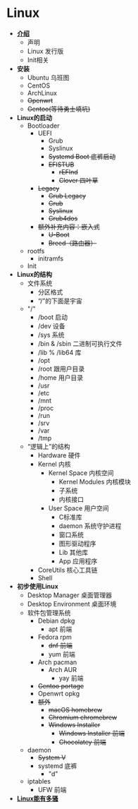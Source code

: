 # Linux
- [**介绍**](Base/Intro.md)
  - 声明
  - Linux 发行版
  - Init相关
- **安装**
  - Ubuntu 乌班图
  - CentOS
  - ArchLinux
  - ~~Openwrt~~
  - ~~Gentoo(等待勇士填坑)~~
- **Linux的启动**
  - Bootloader
    - UEFI
      - Grub
      - Syslinux
      - ~~Systemd Boot 底裤启动~~
      - ~~EFISTUB~~
        - ~~rEFInd~~
        - ~~Clover 四叶草~~
    - ~~Legacy~~
      - ~~Grub Legacy~~
      - ~~Grub~~
      - ~~Syslinux~~
      - ~~Grub4dos~~
    - ~~额外补充内容：嵌入式~~
      - ~~U-Boot~~
      - ~~Breed（路由器）~~
  - rootfs
    - initramfs
  - Init
- **Linux的结构**
  - 文件系统
    - 分区格式
    - “/”的下面是宇宙
  - "/"
    - /boot 启动
    - /dev 设备
    - /sys 系统
    - /bin & /sbin 二进制可执行文件
    - /lib % /lib64 库
    - /opt
    - /root 跟用户目录
    - /home 用户目录
    - /usr
    - /etc
    - /mnt
    - /proc
    - /run
    - /srv
    - /var
    - /tmp
  - “逻辑上”的结构
    - Hardware 硬件
    - Kernel 内核
      - Kernel Space 内核空间
        - Kernel Modules 内核模块
        - 子系统
        - 内核接口
      - User Space 用户空间
        - C标准库
        - daemon 系统守护进程
        - 窗口系统
        - 图形驱动程序
        - Lib 其他库
        - App 应用程序
    - CoreUtils 核心工具链
    - Shell
- **初步使用Linux**
  - Desktop Manager 桌面管理器
  - Desktop Environment 桌面环境
  - 软件包管理系统
    - Debian dpkg
      - apt 前端
    - Fedora rpm
      - ~~dnf 前端~~
      - yum 前端
    - Arch pacman
      - Arch AUR
        - yay 前端
    - ~~Gentoo portage~~
    - Openwrt opkg
    - ~~额外~~
      - ~~macOS homebrew~~
      - ~~Chromium chromebrew~~
      - ~~Windows Installer~~
        - ~~Windows Installer 前端~~
        - ~~Chocolatey 前端~~
  - daemon
    - ~~System V~~
    - systemd 底裤
      - "d"
  - iptables
    - UFW 前端
- [**Linux能有多骚**](Advanced/README.md)